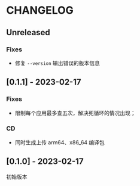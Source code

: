 # CHANGELOG

## Unreleased
### Fixes
  - 修复 `--version` 输出错误的版本信息

## [0.1.1] - 2023-02-17
### Fixes
  - 限制每个应用最多查五次，解决死循环的情况出现；
### CD
  - 同时生成上传 arm64、x86_64 编译包

## [0.1.0] - 2023-02-17
初始版本
